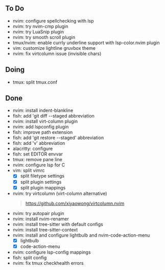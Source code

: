 ## To Do

- nvim: configure spellchecking with lsp
- nvim: try nvim-cmp plugin
- nvim: try LuaSnip plugin
- nvim: try smooth scroll plugin
- tmux/nvim: enable currly underline support with lsp-color.nvim plugin
- vim: customize lightline gruvbox theme
- nvim: fix virtcolumn issue (invisible chars)

## Doing

- tmux: split tmux.conf

## Done

- nvim: install indent-blankline
- fish: add 'git diff --staged abbreviation
- nvim: install virt-column plugin
- nvim: add lspconfig plugin
- fish: improve path extension
- fish: add 'git restore --staged' abbreviation
- fish: add 'v' abbreviation
- alacritty: configure
- fish: set EDITOR envvar
- tmux: remove pane line
- nvim: configure lsp for C
- vim: split vimrc
    * [x] split filetype settings
    * [x] split plugin settings
    * [x] split plugin mappings
- nvim: try virtcolumn (virt-column alternative)
    > https://github.com/xiyaowong/virtcolumn.nvim
- nvim: try autopair plugin
- nvim: install nvim-renamer
- nvim: install tree-sitter with default configs
- nvim: install tree-sitter-context
- nvim: install and configure lightbulb and nvim-code-action-menu
    * [x] lightbulb
    * [x] code-action-menu
- nvim: configure lsp-config mappings
- fish: split config
- nvim: fix tmux checkhealth errors
